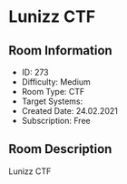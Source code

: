 ﻿# Lunizz CTF

## Room Information
- ID: 273
- Difficulty: Medium
- Room Type: CTF
- Target Systems: 
- Created Date: 24.02.2021
- Subscription: Free

## Room Description
Lunizz CTF
